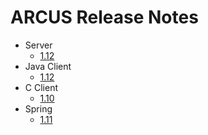 # ARCUS Release Notes

- Server
  - [1.12](/release-notes/server/1.12.md)
- Java Client
  - [1.12](/release-notes/java-client/1.12.md)
- C Client
  - [1.10](/release-notes/c-client/1.10.md)
- Spring
  - [1.11](/release-notes/spring/1.11.md)



